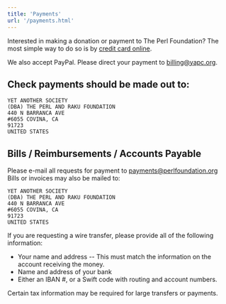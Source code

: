 ```yaml
---
title: 'Payments'
url: '/payments.html'
---
```


Interested in making a donation or payment to The Perl Foundation? The most
simple way to do so is by [credit card
online](https://www.z2systems.com/np/clients/perlfoundation/donation.jsp).

We also accept PayPal. Please direct your payment to
[billing@yapc.org](mailto:billing@yapc.org).

## Check payments should be made out to:

```
YET ANOTHER SOCIETY
(DBA) THE PERL AND RAKU FOUNDATION
440 N BARRANCA AVE
#6055 COVINA, CA
91723
UNITED STATES
```

## Bills / Reimbursements / Accounts Payable

Please e-mail all requests for payment to
[payments@perlfoundation.org](mailto:payments@perlfoundation.org) Bills or
invoices may also be mailed to:

```
YET ANOTHER SOCIETY
(DBA) THE PERL AND RAKU FOUNDATION
440 N BARRANCA AVE
#6055 COVINA, CA
91723
UNITED STATES
```

If you are requesting a wire transfer, please provide all of the following
information:

- Your name and address -- This must match the information on the account
  receiving the money.
- Name and address of your bank
- Either an IBAN #, or a Swift code with routing and account numbers.

Certain tax information may be required for large transfers
or payments.
